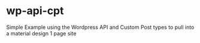 # wp-api-cpt

Simple Example using the Wordpress API and Custom Post types to pull into a material design 1 page site
